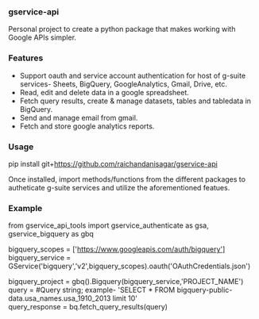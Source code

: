 ### gservice-api
Personal project to create a python package that makes working with Google APIs simpler.

### Features
- Support oauth and service account authentication for host of g-suite services- Sheets, BigQuery, GoogleAnalytics, Gmail, Drive, etc. <br>
- Read, edit and delete data in a google spreadsheet. <br>
- Fetch query results, create & manage datasets, tables and tabledata in BigQuery. <br>
- Send and manage email from gmail.<br>
- Fetch and store google analytics reports.<br>


### Usage
pip install git+https://github.com/raichandanisagar/gservice-api

Once installed, import methods/functions from the different packages to autheticate g-suite services and utilize the aforementioned featues.


### Example

from gservice_api_tools import gservice_authenticate as gsa, gservice_bigquery as gbq

bigquery_scopes = ['https://www.googleapis.com/auth/bigquery']<br>
bigquery_service = GService('bigquery','v2',bigquery_scopes).oauth('OAuthCredentials.json')

bigquery_project = gbq().Bigquery(bigquery_service,'PROJECT_NAME')<br>
query = #Query string; example- 'SELECT * FROM bigquery-public-data.usa_names.usa_1910_2013 limit 10'<br>
query_response = bq.fetch_query_results(query)

